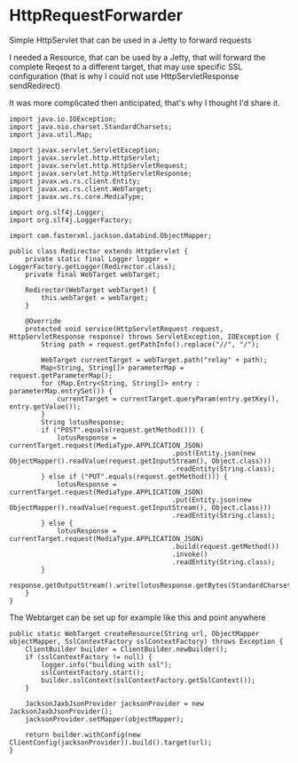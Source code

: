 # HttpRequestForwarder
Simple HttpServlet that can be used in a Jetty to forward requests

I needed a Resource, that can be used by a Jetty, that will forward the complete Reqest to a different target, that may use specific SSL configuration (that is why I could not use HttpServletResponse sendRedirect)

It was more complicated then anticipated, that's why I thought I'd share it.

    import java.io.IOException;
    import java.nio.charset.StandardCharsets;
    import java.util.Map;
    
    import javax.servlet.ServletException;
    import javax.servlet.http.HttpServlet;
    import javax.servlet.http.HttpServletRequest;
    import javax.servlet.http.HttpServletResponse;
    import javax.ws.rs.client.Entity;
    import javax.ws.rs.client.WebTarget;
    import javax.ws.rs.core.MediaType;
    
    import org.slf4j.Logger;
    import org.slf4j.LoggerFactory;
    
    import com.fasterxml.jackson.databind.ObjectMapper;
    
    public class Redirector extends HttpServlet {
        private static final Logger logger = LoggerFactory.getLogger(Redirector.class);
        private final WebTarget webTarget;
    
        Redirector(WebTarget webTarget) {
            this.webTarget = webTarget;
        }
    
        @Override
        protected void service(HttpServletRequest request, HttpServletResponse response) throws ServletException, IOException {
            String path = request.getPathInfo().replace("//", "/");
    
            WebTarget currentTarget = webTarget.path("relay" + path);
            Map<String, String[]> parameterMap = request.getParameterMap();
            for (Map.Entry<String, String[]> entry : parameterMap.entrySet()) {
                currentTarget = currentTarget.queryParam(entry.getKey(), entry.getValue());
            }
            String lotusResponse;
            if ("POST".equals(request.getMethod())) {
                lotusResponse = currentTarget.request(MediaType.APPLICATION_JSON)
                                             .post(Entity.json(new ObjectMapper().readValue(request.getInputStream(), Object.class)))
                                             .readEntity(String.class);
            } else if ("PUT".equals(request.getMethod())) {
                lotusResponse = currentTarget.request(MediaType.APPLICATION_JSON)
                                             .put(Entity.json(new ObjectMapper().readValue(request.getInputStream(), Object.class)))
                                             .readEntity(String.class);
            } else {
                lotusResponse = currentTarget.request(MediaType.APPLICATION_JSON)
                                             .build(request.getMethod())
                                             .invoke()
                                             .readEntity(String.class);
            }
            response.getOutputStream().write(lotusResponse.getBytes(StandardCharsets.UTF_8));
        }
    }
    


The Webtarget can be set up for example like this and point anywhere

    public static WebTarget createResource(String url, ObjectMapper objectMapper, SslContextFactory sslContextFactory) throws Exception {
        ClientBuilder builder = ClientBuilder.newBuilder();
        if (sslContextFactory != null) {
            logger.info("building with ssl");
            sslContextFactory.start();
            builder.sslContext(sslContextFactory.getSslContext());
        }

        JacksonJaxbJsonProvider jacksonProvider = new JacksonJaxbJsonProvider();
        jacksonProvider.setMapper(objectMapper);

        return builder.withConfig(new ClientConfig(jacksonProvider)).build().target(url);
    }
